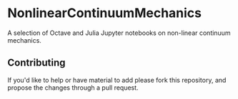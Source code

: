 # NonlinearContinuumMechanics
A selection of Octave and Julia Jupyter notebooks on non-linear continuum mechanics.

## Contributing
If you'd like to help or have material to add please fork this repository, and propose the changes through a pull request. 
